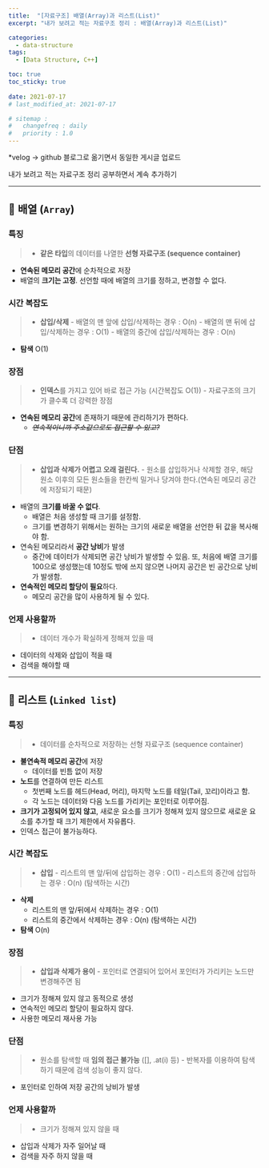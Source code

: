 ```yaml
---
title:  "[자료구조] 배열(Array)과 리스트(List)"
excerpt: "내가 보려고 적는 자료구조 정리 : 배열(Array)과 리스트(List)"

categories:
  - data-structure
tags:
  - [Data Structure, C++]

toc: true
toc_sticky: true
 
date: 2021-07-17
# last_modified_at: 2021-07-17

# sitemap :
#   changefreq : daily
#   priority : 1.0
---
```

*velog -> github 블로그로 옮기면서 동일한 게시글 업로드

내가 보려고 적는 자료구조 정리
공부하면서 계속 추가하기
***
## 🦥 배열 (``Array``)
### 특징
> * **같은 타입**의 데이터를 나열한 **선형 자료구조 (sequence container)**
* **연속된 메모리 공간**에 순차적으로 저장
* 배열의 **크기는 고정**. 선언할 때에 배열의 크기를 정하고, 변경할 수 없다.

### 시간 복잡도
> * **삽입/삭제**
	- 배열의 맨 앞에 삽입/삭제하는 경우 : O(n)
	- 배열의 맨 뒤에 삽입/삭제하는 경우 : O(1)
	- 배열의 중간에 삽입/삭제하는 경우 : O(n)
 * **탐색** 
 O(1)
 
### 장점
>* **인덱스**를 가지고 있어 바로 접근 가능 (시간복잡도 O(1)) 
	- 자료구조의 크기가 클수록 더 강력한 장점
* **연속된 메모리 공간**에 존재하기 때문에 관리하기가 편하다.
	- _~~연속적이니까 주소값으로도 접근할 수 있고?~~_

### 단점
>* **삽입과 삭제가 어렵고 오래 걸린다.**
	- 원소를 삽입하거나 삭제할 경우, 해당 원소 이후의 모든 원소들을 한칸씩 밀거나 당겨야 한다.(연속된 메모리 공간에 저장되기 때문)
* 배열의 **크기를 바꿀 수 없다**.
	- 배열은 처음 생성할 때 크기를 설정함.
	- 크기를 변경하기 위해서는 원하는 크기의 새로운 배열을 선언한 뒤 값을 복사해야 함.
* 연속된 메모리라서 **공간 낭비**가 발생
	- 중간에 데이터가 삭제되면 공간 낭비가 발생할 수 있음. 또, 처음에 배열 크기를 100으로 생성했는데 10정도 밖에 쓰지 않으면 나머지 공간은 빈 공간으로 낭비가 발생함.
* **연속적인 메모리 할당이 필요**하다.
	- 메모리 공간을 많이 사용하게 될 수 있다.

### 언제 사용할까
>* 데이터 개수가 확실하게 정해져 있을 때
* 데이터의 삭제와 삽입이 적을 때
* 검색을 해야할 때


***


## 🦥 리스트 (``Linked list``)

### 특징
> * 데이터를 순차적으로 저장하는 선형 자료구조 (sequence container)
* **불연속적 메모리 공간**에 저장
	- 데이터를 빈틈 없이 저장
* **노드**를 연결하여 만든 리스트
	- 첫번째 노드를 헤드(Head, 머리), 마지막 노드를 테일(Tail, 꼬리)이라고 함.
	- 각 노드는 데이터와 다음 노드를 가리키는 포인터로 이루어짐.
* **크기가 고정되어 있지 않고**, 새로운 요소를 크기가 정해져 있지 않으므로 새로운 요소를 추가할 때 크기 제한에서 자유롭다.
* 인덱스 접근이 불가능하다.

### 시간 복잡도
> * **삽입**
	- 리스트의 맨 앞/뒤에 삽입하는 경우 : O(1)
    - 리스트의 중간에 삽입하는 경우 : O(n) (탐색하는 시간)
 * **삭제**
	- 리스트의 맨 앞/뒤에서 삭제하는 경우 : O(1)
    - 리스트의 중간에서 삭제하는 경우 : O(n) (탐색하는 시간)
 * **탐색** 
 O(n)

### 장점
>* **삽입과 삭제가 용이**
	- 포인터로 연결되어 있어서 포인터가 가리키는 노드만 변경해주면 됨
 * 크기가 정해져 있지 않고 동적으로 생성
 * 연속적인 메모리 할당이 필요하지 않다.
 * 사용한 메모리 재사용 가능

### 단점
>* 원소를 탐색할 때 **임의 접근 불가능** ([], .at(i) 등)
	- 반복자를 이용하여 탐색하기 때문에 검색 성능이 좋지 않다.
* 포인터로 인하여 저장 공간의 낭비가 발생

### 언제 사용할까
>* 크기가 정해져 있지 않을 때
* 삽입과 삭제가 자주 일어날 때
* 검색을 자주 하지 않을 때